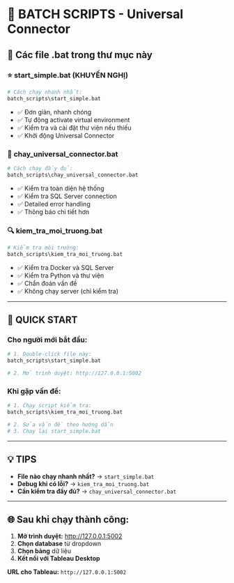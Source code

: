 # 🚀 BATCH SCRIPTS - Universal Connector

## 📁 Các file .bat trong thư mục này

### ⭐ **start_simple.bat** (KHUYẾN NGHỊ)
```bash
# Cách chạy nhanh nhất:
batch_scripts\start_simple.bat
```
- ✅ Đơn giản, nhanh chóng
- ✅ Tự động activate virtual environment  
- ✅ Kiểm tra và cài đặt thư viện nếu thiếu
- ✅ Khởi động Universal Connector

### 🔧 **chay_universal_connector.bat** 
```bash
# Cách chạy đầy đủ:
batch_scripts\chay_universal_connector.bat
```
- ✅ Kiểm tra toàn diện hệ thống
- ✅ Kiểm tra SQL Server connection
- ✅ Detailed error handling
- ✅ Thông báo chi tiết hơn

### 🔍 **kiem_tra_moi_truong.bat**
```bash
# Kiểm tra môi trường:
batch_scripts\kiem_tra_moi_truong.bat
```
- ✅ Kiểm tra Docker và SQL Server
- ✅ Kiểm tra Python và thư viện
- ✅ Chẩn đoán vấn đề
- ✅ Không chạy server (chỉ kiểm tra)

---

## 🎯 **QUICK START**

### Cho người mới bắt đầu:
```bash
# 1. Double-click file này:
batch_scripts\start_simple.bat

# 2. Mở trình duyệt: http://127.0.0.1:5002
```

### Khi gặp vấn đề:
```bash
# 1. Chạy script kiểm tra:
batch_scripts\kiem_tra_moi_truong.bat

# 2. Sửa vấn đề theo hướng dẫn
# 3. Chạy lại start_simple.bat
```

---

## 💡 **TIPS**

- **File nào chạy nhanh nhất?** → `start_simple.bat`
- **Debug khi có lỗi?** → `kiem_tra_moi_truong.bat`  
- **Cần kiểm tra đầy đủ?** → `chay_universal_connector.bat`

---

## 🌐 **Sau khi chạy thành công:**

1. **Mở trình duyệt:** http://127.0.0.1:5002
2. **Chọn database** từ dropdown
3. **Chọn bảng** dữ liệu
4. **Kết nối với Tableau Desktop**

**URL cho Tableau:** `http://127.0.0.1:5002`
